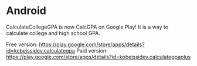 # Android

CalculateCollegeGPA is now CalcGPA on Google Play! It is a way to calculate college and high school GPA.

Free version: https://play.google.com/store/apps/details?id=kobeissidev.calculategpa
Paid version: https://play.google.com/store/apps/details?id=kobeissidev.calculategpaplus
